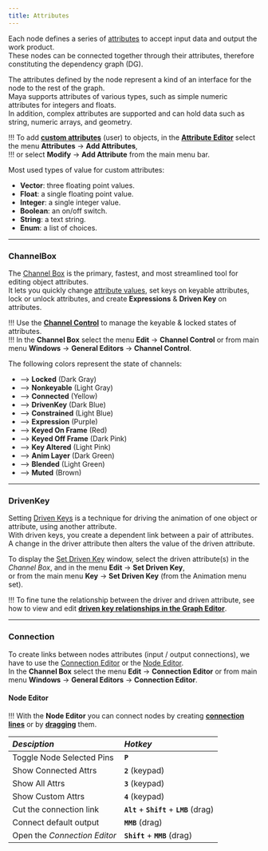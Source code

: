 ```yaml
---
title: Attributes
---
```


Each node defines a series of [attributes](https://help.autodesk.com/view/MAYAUL/2020/ENU/?guid=GUID-D53B9E3D-E6E3-4CC3-A38F-3AA3A09205E5) to accept input data and output the work product.  
These nodes can be connected together through their attributes, therefore constituting the dependency graph (DG).

The attributes defined by the node represent a kind of an interface for the node to the rest of the graph.  
Maya supports attributes of various types, such as simple numeric attributes for integers and floats.  
In addition, complex attributes are supported and can hold data such as string, numeric arrays, and geometry.  

!!! To add [**custom attributes**](https://help.autodesk.com/view/MAYAUL/2020/ENU/?guid=GUID-EC37B453-05D8-4A60-B6A9-57895363759E) (user) to objects, in the [**Attribute Editor**](https://help.autodesk.com/view/MAYAUL/2020/ENU/?guid=GUID-67A58D31-4722-4769-B3E6-1A35B5B53BED) select the menu **Attributes** -> **Add Attributes**,  
!!! or select **Modify** -> **Add Attribute** from the main menu bar.  

Most used types of value for custom attributes:
- **Vector**: three floating point values.
- **Float**: a single floating point value.
- **Integer**: a single integer value.
- **Boolean**: an on/off switch.
- **String**: a text string.
- **Enum**: a list of choices.

___
### ChannelBox

The [Channel Box](https://help.autodesk.com/view/MAYAUL/2020/ENU/?guid=GUID-4C954FB2-8B6A-4BBD-9695-DF432616D0D2) is the primary, fastest, and most streamlined tool for editing object attributes.  
It lets you quickly change [attribute values](https://help.autodesk.com/view/MAYAUL/2020/ENU/?guid=GUID-6F862011-4578-40A0-9902-786CA2A44AE5), set keys on keyable attributes, lock or unlock attributes, and create **Expressions** & **Driven Key** on attributes.  

!!! Use the [**Channel Control**](https://help.autodesk.com/view/MAYAUL/2020/ENU/?guid=GUID-5636D755-8FA3-4E72-83AD-A67956727D55) to manage the keyable & locked states of attributes.  
!!! In the **Channel Box** select the menu **Edit** -> **Channel Control** or from main menu **Windows** -> **General Editors** -> **Channel Control**.  

The following colors represent the state of channels:

- <i class="fa fa-square" style="color:#5C6874;"></i>  -->  **Locked**  (Dark Gray)
- <i class="fa fa-square" style="color:#949494;"></i>  -->  **Nonkeyable**  (Light Gray)
- <i class="fa fa-square" style="color:#F1F1A5;"></i>  -->  **Connected**  (Yellow)
- <i class="fa fa-square" style="color:#5099DA;"></i>  -->  **DrivenKey**  (Dark Blue)
- <i class="fa fa-square" style="color:#A3CBF0;"></i>  -->  **Constrained**   (Light Blue)
- <i class="fa fa-square" style="color:#CBA5F1;"></i>  -->  **Expression**  (Purple)
- <i class="fa fa-square" style="color:#CD2729;"></i>  -->  **Keyed On Frame**  (Red)
- <i class="fa fa-square" style="color:#DD727A;"></i>  -->  **Keyed Off Frame**  (Dark Pink)
- <i class="fa fa-square" style="color:#FEC9C6;"></i>  -->  **Key Altered**  (Light Pink)
- <i class="fa fa-square" style="color:#50B4AD;"></i>  -->  **Anim Layer**  (Dark Green)
- <i class="fa fa-square" style="color:#ACF1AC;"></i>  -->  **Blended**  (Light Green)
- <i class="fa fa-square" style="color:#BFA182;"></i>  -->  **Muted**  (Brown)

___
### DrivenKey

Setting [Driven Keys](https://help.autodesk.com/view/MAYAUL/2020/ENU/?guid=GUID-2C048635-CDD2-4CF7-820D-A032204C8CE8) is a technique for driving the animation of one object or attribute, using another attribute.  
With driven keys, you create a dependent link between a pair of attributes. A change in the driver attribute then alters the value of the driven attribute.  

To display the [Set Driven Key](https://help.autodesk.com/view/MAYAUL/2020/ENU/?guid=GUID-F5429279-8EDB-449C-9E8D-4B5C0210757D) window, select the driven attribute(s) in the *Channel Box*, and in the menu **Edit** -> **Set Driven Key**,  
or from the main menu  **Key** -> **Set Driven Key** (from the Animation menu set).  

!!! To fine tune the relationship between the driver and driven attribute, see how to view and edit [**driven key relationships in the Graph Editor**](https://help.autodesk.com/view/MAYAUL/2020/ENU/?guid=GUID-E5CA3420-D286-4256-82D3-F148EA4A01DA).

___
### Connection

To create links between nodes attributes (input / output connections), we have to use the [Connection Editor](https://help.autodesk.com/view/MAYAUL/2020/ENU/?guid=GUID-2622D368-1DD5-45BA-9560-93626A5751FD) or the [Node Editor](https://help.autodesk.com/view/MAYAUL/2020/ENU/?guid=GUID-23277302-6665-465F-8579-9BC734228F69).  
In the **Channel Box** select the menu **Edit** -> **Connection Editor** or from main menu **Windows** -> **General Editors** -> **Connection Editor**.  

#### Node Editor

!!! With the **Node Editor** you can connect nodes by creating [**connection lines**](https://help.autodesk.com/view/MAYAUL/2020/ENU/?guid=GUID-C6E5588F-40A4-4B1E-9C02-A29DA9A4650F) or by [**dragging**](https://help.autodesk.com/view/MAYAUL/2020/ENU/?guid=GUID-591E9EB3-7B11-456D-92C2-0A6B470079FC) them.  

| *Desciption* | *Hotkey* |
|:---------------- |:------------ |
| Toggle Node Selected Pins | **`P`** 
| Show Connected Attrs | **`2`** (keypad) 
| Show All Attrs | **`3`** (keypad) 
| Show Custom Attrs | **`4`** (keypad) 
| Cut the connection link | **`Alt`** + **`Shift`** + **`LMB`** (drag) 
| Connect default output | **`MMB`** (drag) 
| Open the *Connection Editor* | **`Shift`** + **`MMB`** (drag) 